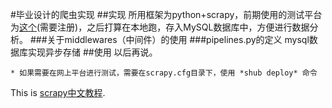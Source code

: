 #毕业设计的爬虫实现
##实现
所用框架为python+scrapy，前期使用的测试平台为[这个](https://dash.scrapinghub.com/)(需要注册)，之后打算在本地跑，存入MySQL数据库中，方便进行数据分析。
###关于middlewares（中间件）的使用
###pipelines.py的定义
mysql数据库实现异步存储
##使用
以后再说。

    * 如果需要在网上平台进行测试，需要在scrapy.cfg目录下，使用 *shub deploy* 命令

This is [scrapy中文教程](http://scrapy-chs.readthedocs.org/zh_CN/latest/intro/tutorial.html).
